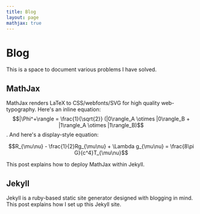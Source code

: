 ```yaml
---
title: Blog
layout: page
mathjax: true
---
```


# Blog
This is a space to document various problems I have solved.

## MathJax
MathJax renders LaTeX to CSS/webfonts/SVG for high quality web-typography.
Here's an inline equation:
$$|\Phi^+\rangle = \frac{1}{\sqrt{2}} (|0\rangle_A \otimes |0\rangle_B + |1\rangle_A \otimes |1\rangle_B)$$.
And here's a display-style equation:

$$R_{\mu\nu} - \frac{1}{2}Rg_{\mu\nu} + \Lambda g_{\mu\nu} = \frac{8\pi G}{c^4}T_{\mu\nu}$$


This post explains how to deploy MathJax within Jekyll.

## Jekyll
Jekyll is a ruby-based static site generator designed with blogging in mind. This post explains how I set up this Jekyll site.

